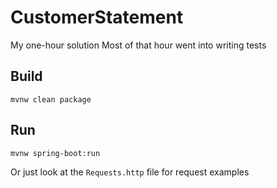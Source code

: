 # CustomerStatement

My one-hour solution Most of that hour went into writing tests

## Build

```shell
mvnw clean package
```

## Run

```shell
mvnw spring-boot:run
```

Or just look at the `Requests.http` file for request examples
